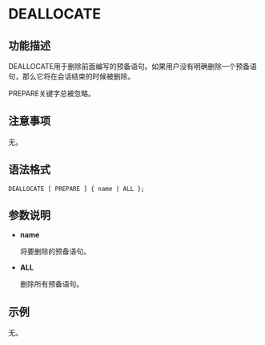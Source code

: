 # DEALLOCATE<a name="ZH-CN_TOPIC_0289900543"></a>

## 功能描述<a name="zh-cn_topic_0283136579_zh-cn_topic_0237122129_zh-cn_topic_0059778612_sf7de006cb8fc48b2bcd0e6d3c6ea1f2f"></a>

DEALLOCATE用于删除前面编写的预备语句。如果用户没有明确删除一个预备语句，那么它将在会话结束的时候被删除。

PREPARE关键字总被忽略。

## 注意事项<a name="zh-cn_topic_0283136579_zh-cn_topic_0237122129_zh-cn_topic_0059778612_sf6df3969ac4e4534a3d0bbf89b9a09d8"></a>

无。

## 语法格式<a name="zh-cn_topic_0283136579_zh-cn_topic_0237122129_zh-cn_topic_0059778612_s7404e1c104a0402e9518adbdfb75cf8c"></a>

```
DEALLOCATE [ PREPARE ] { name | ALL };
```

## 参数说明<a name="zh-cn_topic_0283136579_zh-cn_topic_0237122129_zh-cn_topic_0059778612_sb42a2e3c4ef945d3b53af4a15f876698"></a>

-   **name**

    将要删除的预备语句。

-   **ALL**

    删除所有预备语句。


## 示例<a name="zh-cn_topic_0283136579_zh-cn_topic_0237122129_zh-cn_topic_0059778612_s0cd8d4c203d642af85b3ae2ca4600bb3"></a>

无。

